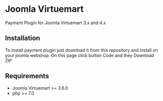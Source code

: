 # Joomla Virtuemart
Payment Plugin for Joomla Virtuemart 3.x  and 4.x
## Installation 
To install payment plugin just download it from this repository and 
install on your joomla webshop.
On this page click button Code and they Download ZIP

## Requirements
 - Joomla Virtuemart >= 3.6.0
 - php >= 7.0